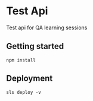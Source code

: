 # Test Api


Test api for QA learning sessions

## Getting started

```
npm install
```

## Deployment

```
sls deploy -v
```

